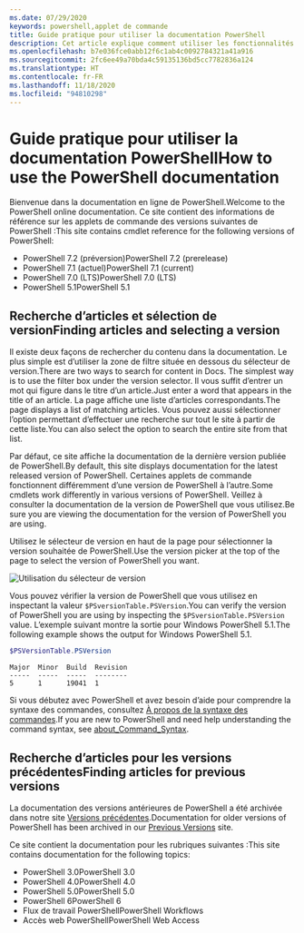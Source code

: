```yaml
---
ms.date: 07/29/2020
keywords: powershell,applet de commande
title: Guide pratique pour utiliser la documentation PowerShell
description: Cet article explique comment utiliser les fonctionnalités de ce site, notamment le filtrage des recherches et la sélection de version.
ms.openlocfilehash: b7e036fce0abb12f6c1ab4c0092784321a41a916
ms.sourcegitcommit: 2fc6ee49a70bda4c59135136bd5cc7782836a124
ms.translationtype: HT
ms.contentlocale: fr-FR
ms.lasthandoff: 11/18/2020
ms.locfileid: "94810298"
---
```

# <a name="how-to-use-the-powershell-documentation"></a><span data-ttu-id="4fea0-104">Guide pratique pour utiliser la documentation PowerShell</span><span class="sxs-lookup"><span data-stu-id="4fea0-104">How to use the PowerShell documentation</span></span>

<span data-ttu-id="4fea0-105">Bienvenue dans la documentation en ligne de PowerShell.</span><span class="sxs-lookup"><span data-stu-id="4fea0-105">Welcome to the PowerShell online documentation.</span></span> <span data-ttu-id="4fea0-106">Ce site contient des informations de référence sur les applets de commande des versions suivantes de PowerShell :</span><span class="sxs-lookup"><span data-stu-id="4fea0-106">This site contains cmdlet reference for the following versions of PowerShell:</span></span>

- <span data-ttu-id="4fea0-107">PowerShell 7.2 (préversion)</span><span class="sxs-lookup"><span data-stu-id="4fea0-107">PowerShell 7.2 (prerelease)</span></span>
- <span data-ttu-id="4fea0-108">PowerShell 7.1 (actuel)</span><span class="sxs-lookup"><span data-stu-id="4fea0-108">PowerShell 7.1 (current)</span></span>
- <span data-ttu-id="4fea0-109">PowerShell 7.0 (LTS)</span><span class="sxs-lookup"><span data-stu-id="4fea0-109">PowerShell 7.0 (LTS)</span></span>
- <span data-ttu-id="4fea0-110">PowerShell 5.1</span><span class="sxs-lookup"><span data-stu-id="4fea0-110">PowerShell 5.1</span></span>

## <a name="finding-articles-and-selecting-a-version"></a><span data-ttu-id="4fea0-111">Recherche d’articles et sélection de version</span><span class="sxs-lookup"><span data-stu-id="4fea0-111">Finding articles and selecting a version</span></span>

<span data-ttu-id="4fea0-112">Il existe deux façons de rechercher du contenu dans la documentation. Le plus simple est d’utiliser la zone de filtre située en dessous du sélecteur de version.</span><span class="sxs-lookup"><span data-stu-id="4fea0-112">There are two ways to search for content in Docs. The simplest way is to use the filter box under the version selector.</span></span> <span data-ttu-id="4fea0-113">Il vous suffit d’entrer un mot qui figure dans le titre d’un article.</span><span class="sxs-lookup"><span data-stu-id="4fea0-113">Just enter a word that appears in the title of an article.</span></span> <span data-ttu-id="4fea0-114">La page affiche une liste d’articles correspondants.</span><span class="sxs-lookup"><span data-stu-id="4fea0-114">The page displays a list of matching articles.</span></span> <span data-ttu-id="4fea0-115">Vous pouvez aussi sélectionner l’option permettant d’effectuer une recherche sur tout le site à partir de cette liste.</span><span class="sxs-lookup"><span data-stu-id="4fea0-115">You can also select the option to search the entire site from that list.</span></span>

<span data-ttu-id="4fea0-116">Par défaut, ce site affiche la documentation de la dernière version publiée de PowerShell.</span><span class="sxs-lookup"><span data-stu-id="4fea0-116">By default, this site displays documentation for the latest released version of PowerShell.</span></span> <span data-ttu-id="4fea0-117">Certaines applets de commande fonctionnent différemment d’une version de PowerShell à l’autre.</span><span class="sxs-lookup"><span data-stu-id="4fea0-117">Some cmdlets work differently in various versions of PowerShell.</span></span> <span data-ttu-id="4fea0-118">Veillez à consulter la documentation de la version de PowerShell que vous utilisez.</span><span class="sxs-lookup"><span data-stu-id="4fea0-118">Be sure you are viewing the documentation for the version of PowerShell you are using.</span></span>

<span data-ttu-id="4fea0-119">Utilisez le sélecteur de version en haut de la page pour sélectionner la version souhaitée de PowerShell.</span><span class="sxs-lookup"><span data-stu-id="4fea0-119">Use the version picker at the top of the page to select the version of PowerShell you want.</span></span>

![Utilisation du sélecteur de version](media/how-to-use-docs/version-search.gif)

<span data-ttu-id="4fea0-121">Vous pouvez vérifier la version de PowerShell que vous utilisez en inspectant la valeur `$PSversionTable.PSVersion`.</span><span class="sxs-lookup"><span data-stu-id="4fea0-121">You can verify the version of PowerShell you are using by inspecting the `$PSversionTable.PSVersion` value.</span></span> <span data-ttu-id="4fea0-122">L’exemple suivant montre la sortie pour Windows PowerShell 5.1.</span><span class="sxs-lookup"><span data-stu-id="4fea0-122">The following example shows the output for Windows PowerShell 5.1.</span></span>

```powershell
$PSVersionTable.PSVersion
```

```Output
Major  Minor  Build  Revision
-----  -----  -----  --------
5      1      19041  1
```

<span data-ttu-id="4fea0-123">Si vous débutez avec PowerShell et avez besoin d’aide pour comprendre la syntaxe des commandes, consultez [À propos de la syntaxe des commandes](/powershell/module/microsoft.powershell.core/about/about_command_syntax).</span><span class="sxs-lookup"><span data-stu-id="4fea0-123">If you are new to PowerShell and need help understanding the command syntax, see [about_Command_Syntax](/powershell/module/microsoft.powershell.core/about/about_command_syntax).</span></span>

## <a name="finding-articles-for-previous-versions"></a><span data-ttu-id="4fea0-124">Recherche d’articles pour les versions précédentes</span><span class="sxs-lookup"><span data-stu-id="4fea0-124">Finding articles for previous versions</span></span>

<span data-ttu-id="4fea0-125">La documentation des versions antérieures de PowerShell a été archivée dans notre site [Versions précédentes](https://aka.ms/PSLegacyDocs).</span><span class="sxs-lookup"><span data-stu-id="4fea0-125">Documentation for older versions of PowerShell has been archived in our [Previous Versions](https://aka.ms/PSLegacyDocs) site.</span></span>

<span data-ttu-id="4fea0-126">Ce site contient la documentation pour les rubriques suivantes :</span><span class="sxs-lookup"><span data-stu-id="4fea0-126">This site contains documentation for the following topics:</span></span>

- <span data-ttu-id="4fea0-127">PowerShell 3.0</span><span class="sxs-lookup"><span data-stu-id="4fea0-127">PowerShell 3.0</span></span>
- <span data-ttu-id="4fea0-128">PowerShell 4.0</span><span class="sxs-lookup"><span data-stu-id="4fea0-128">PowerShell 4.0</span></span>
- <span data-ttu-id="4fea0-129">PowerShell 5.0</span><span class="sxs-lookup"><span data-stu-id="4fea0-129">PowerShell 5.0</span></span>
- <span data-ttu-id="4fea0-130">PowerShell 6</span><span class="sxs-lookup"><span data-stu-id="4fea0-130">PowerShell 6</span></span>
- <span data-ttu-id="4fea0-131">Flux de travail PowerShell</span><span class="sxs-lookup"><span data-stu-id="4fea0-131">PowerShell Workflows</span></span>
- <span data-ttu-id="4fea0-132">Accès web PowerShell</span><span class="sxs-lookup"><span data-stu-id="4fea0-132">PowerShell Web Access</span></span>
